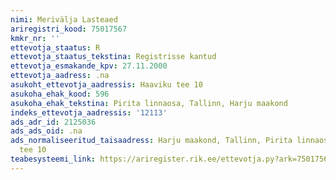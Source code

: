 ```yaml
---
nimi: Merivälja Lasteaed
ariregistri_kood: 75017567
kmkr_nr: ''
ettevotja_staatus: R
ettevotja_staatus_tekstina: Registrisse kantud
ettevotja_esmakande_kpv: 27.11.2000
ettevotja_aadress: .na
asukoht_ettevotja_aadressis: Haaviku tee 10
asukoha_ehak_kood: 596
asukoha_ehak_tekstina: Pirita linnaosa, Tallinn, Harju maakond
indeks_ettevotja_aadressis: '12113'
ads_adr_id: 2125036
ads_ads_oid: .na
ads_normaliseeritud_taisaadress: Harju maakond, Tallinn, Pirita linnaosa, Haaviku
  tee 10
teabesysteemi_link: https://ariregister.rik.ee/ettevotja.py?ark=75017567&ref=rekvisiidid
---
```

